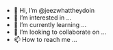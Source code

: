 - 👋 Hi, I’m @jeezwhattheydoin
- 👀 I’m interested in ...
- 🌱 I’m currently learning ...
- 💞️ I’m looking to collaborate on ...
- 📫 How to reach me ...

<!---
jeezwhattheydoin/jeezwhattheydoin is a ✨ special ✨ repository because its `README.md` (this file) appears on your GitHub profile.
You can click the Preview link to take a look at your changes.
--->
